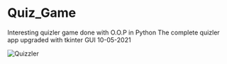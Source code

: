 # Quiz_Game
Interesting quizler game done with O.O.P in Python
The complete quizler app upgraded with tkinter GUI 10-05-2021



![Quizzler](https://user-images.githubusercontent.com/64991182/117739059-dbdf6a80-b1d3-11eb-9e8a-e89816143cdf.jpeg)
